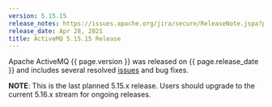 ```yaml
---
version: 5.15.15
release_notes: https://issues.apache.org/jira/secure/ReleaseNote.jspa?projectId=12311210&version=12349417
release_date: Apr 28, 2021
title: ActiveMQ 5.15.15 Release
---
```

Apache ActiveMQ {{ page.version }} was released on {{ page.release_date }} and includes several resolved [issues]({{page.release-notes}}) and bug fixes.

**NOTE**: This is the last planned 5.15.x release. Users should upgrade to the current 5.16.x stream for ongoing releases.
